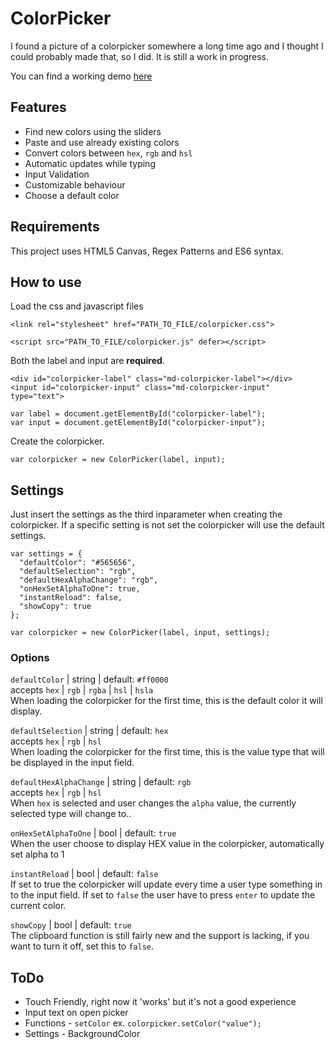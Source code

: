 # ColorPicker
I found a picture of a colorpicker somewhere a long time ago and I thought I could probably made that, so I did. It is still a work in progress. <br>

You can find a working demo [here](https://tomkaar.github.io/colorpicker/)



## Features
- Find new colors using the sliders
- Paste and use already existing colors
- Convert colors between `hex`, `rgb` and  `hsl`
- Automatic updates while typing
- Input Validation
- Customizable behaviour
- Choose a default color



## Requirements
This project uses HTML5 Canvas, Regex Patterns and ES6 syntax.



## How to use
Load the css and javascript files
```
<link rel="stylesheet" href="PATH_TO_FILE/colorpicker.css">
```
```
<script src="PATH_TO_FILE/colorpicker.js" defer></script>
```
Both the label and input are **required**.
```
<div id="colorpicker-label" class="md-colorpicker-label"></div>
<input id="colorpicker-input" class="md-colorpicker-input" type="text">
```
```
var label = document.getElementById("colorpicker-label");
var input = document.getElementById("colorpicker-input");

```
Create the colorpicker.
```
var colorpicker = new ColorPicker(label, input);
```



## Settings
Just insert the settings as the third inparameter when creating the colorpicker. If a specific setting is not set the colorpicker will use the default settings.

```
var settings = {
  "defaultColor": "#565656",
  "defaultSelection": "rgb",
  "defaultHexAlphaChange": "rgb",
  "onHexSetAlphaToOne": true,
  "instantReload": false,
  "showCopy": true
};
```
```
var colorpicker = new ColorPicker(label, input, settings);
```

### Options
`defaultColor` | string | default: `#ff0000` <br>
accepts `hex` | `rgb` | `rgba` | `hsl` | `hsla` <br>
When loading the colorpicker for the first time, this is the default color it will display. <br>


`defaultSelection` | string | default: `hex` <br>
accepts `hex` | `rgb` | `hsl` <br>
When loading the colorpicker for the first time, this is the value type that will be displayed in the input field. <br>


`defaultHexAlphaChange` | string | default: `rgb` <br>
accepts `hex` | `rgb` | `hsl` <br>
When `hex` is selected and user changes the `alpha` value, the currently selected type will change to.. <br>

`onHexSetAlphaToOne` | bool | default: `true` <br>
When the user choose to display HEX value in the colorpicker, automatically set alpha to 1

`instantReload` | bool | default: `false` <br>
If set to true the colorpicker will update every time a user type something in to the input field. If set to `false` the user have to press `enter` to update the current color.

`showCopy` | bool | default: `true` <br>
The clipboard function is still fairly new and the support is lacking, if you want to turn it off, set this to `false`.




## ToDo
- Touch Friendly, right now it 'works' but it's not a good experience
- Input text on open picker
- Functions - `setColor` ex. `colorpicker.setColor("value");`
- Settings - BackgroundColor
